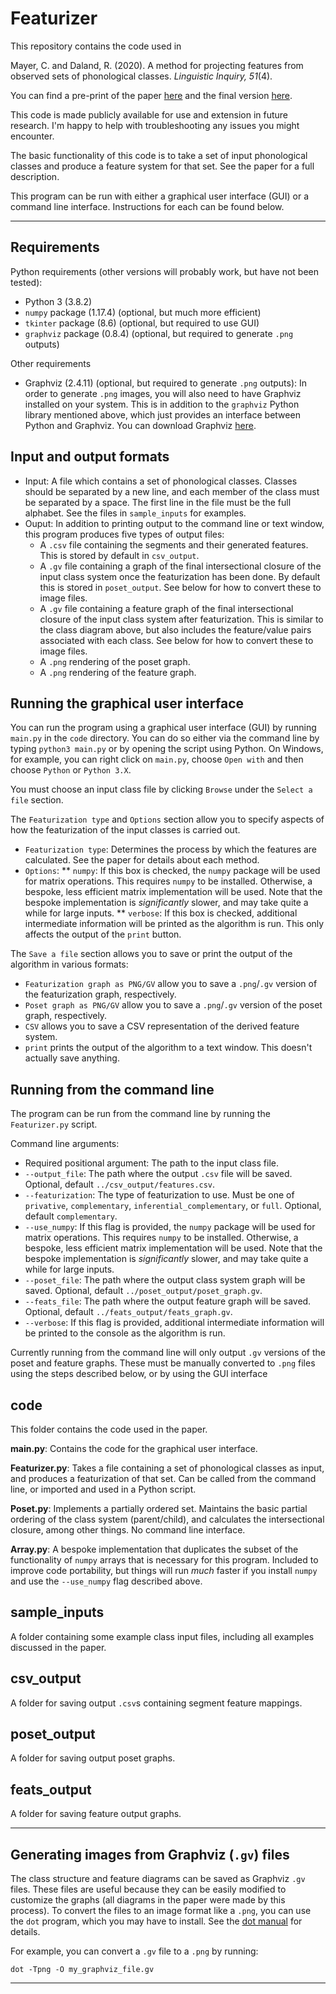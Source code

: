 # Featurizer

This repository contains the code used in

Mayer, C. and Daland, R. (2020). A method for projecting features from observed sets of phonological classes. *Linguistic Inquiry, 51*(4). 

You can find a pre-print of the paper [here](https://linguistics.ucla.edu/people/grads/connormayer/papers/cmayer_rdaland_projecting_features_revised.pdf) and the final version [here](https://www.mitpressjournals.org/doi/abs/10.1162/ling_a_00359).

This code is made publicly available for use and extension in future research. I'm happy to help with troubleshooting any issues you might encounter.

The basic functionality of this code is to take a set of input phonological classes and produce a feature system for that set. See the paper for a full description.

This program can be run with either a graphical user interface (GUI) or a command line interface. Instructions for each can be found below.

---

## Requirements

Python requirements (other versions will probably work, but have not been tested):

* Python 3 (3.8.2)
* `numpy` package (1.17.4) (optional, but much more efficient)
* `tkinter` package (8.6) (optional, but required to use GUI)
* `graphviz` package (0.8.4) (optional, but required to generate `.png` outputs)

Other requirements

* Graphviz (2.4.11) (optional, but required to generate `.png` outputs): In order to generate `.png` images, you will also need to have Graphviz installed on your system. This is in addition to the `graphviz` Python library mentioned above, which just provides an interface between Python and Graphviz. You can download Graphviz [here](https://graphviz.org/download/).

## Input and output formats

* Input: A file which contains a set of phonological classes. Classes should be separated by a new line, and each member of the class must be separated by a space. The first line in the file must be the full alphabet. See the files in `sample_inputs` for examples.
* Ouput: In addition to printing output to the command line or text window, this program produces five types of output files:
    * A `.csv` file containing the segments and their generated features. This is stored by default in `csv_output`.
    * A `.gv` file containing a graph of the final intersectional closure of the input class system once the featurization has been done. By default this is stored in `poset_output`. See below for how to convert these to image files.
    * A `.gv` file containing a feature graph of the final intersectional closure of the input class system after featurization. This is similar to the class diagram above, but also includes the feature/value pairs associated with each class. See below for how to convert these to image files.
    * A `.png` rendering of the poset graph.
    * A `.png` rendering of the feature graph.
    
## Running the graphical user interface

You can run the program using a graphical user interface (GUI) by running `main.py` in the `code` directory. You can do so either via the command line by typing `python3 main.py` or by opening the script using Python. On Windows, for example, you can right click on `main.py`, choose `Open with` and then choose `Python` or `Python 3.X`. 

You must choose an input class file by clicking `Browse` under the `Select a file` section.

The `Featurization type` and `Options` section allow you to specify aspects of how the featurization of the input classes is carried out.

* `Featurization type`: Determines the process by which the features are calculated. See the paper for details about each method.
* `Options`:
   ** `numpy`: If this box is checked, the `numpy` package will be used for matrix operations. This requires `numpy` to be installed. Otherwise, a bespoke, less efficient matrix implementation will be used. Note that the bespoke implementation is *significantly* slower, and may take quite a while for large inputs.
   ** `verbose`: If this box is checked, additional intermediate information will be printed as the algorithm is run. This only affects the output of the `print` button.
   
The `Save a file` section allows you to save or print the output of the algorithm in various formats:

* `Featurization graph as PNG/GV` allow you to save a `.png`/`.gv` version of the featurization graph, respectively.
* `Poset graph as PNG/GV` allow you to save a `.png`/`.gv` version of the poset graph, respectively.
* `CSV` allows you to save a CSV representation of the derived feature system.
* `print` prints the output of the algorithm to a text window. This doesn't actually save anything.

## Running from the command line

The program can be run from the command line by running the `Featurizer.py` script. 

Command line arguments:

* Required positional argument: The path to the input class file.
* `--output_file`: The path where the output `.csv` file will be saved. Optional, default `../csv_output/features.csv`.
* `--featurization`: The type of featurization to use. Must be one of `privative`, `complementary`, `inferential_complementary`, or `full`. Optional, default `complementary`.
* `--use_numpy`: If this flag is provided, the `numpy` package will be used for matrix operations. This requires `numpy` to be installed. Otherwise, a bespoke, less efficient matrix implementation will be used. Note that the bespoke implementation is *significantly* slower, and may take quite a while for large inputs.
* `--poset_file`: The path where the output class system graph will be saved. Optional, default `../poset_output/poset_graph.gv`.
* `--feats_file`: The path where the output feature graph will be saved. Optional, default `../feats_output/feats_graph.gv`.
* `--verbose`: If this flag is provided, additional intermediate information will be printed to the console as the algorithm is run.

Currently running from the command line will only output `.gv` versions of the poset and feature graphs. These must be manually converted to `.png` files using the steps described below, or by using the GUI interface

## code

This folder contains the code used in the paper.

**main.py**: Contains the code for the graphical user interface.

**Featurizer.py**: Takes a file containing a set of phonological classes as input, and produces a featurization of that set. Can be called from the command line, or imported and used in a Python script.

**Poset.py**: Implements a partially ordered set. Maintains the basic partial ordering of the class system (parent/child), and calculates the intersectional closure, among other things. No command line interface.

**Array.py**: A bespoke implementation that duplicates the subset of the functionality of `numpy` arrays that is necessary for this program. Included to improve code portability, but things will run *much* faster if you install `numpy` and use the `--use_numpy` flag described above.

## sample_inputs

A folder containing some example class input files, including all examples discussed in the paper.

## csv_output

A folder for saving output `.csv`s containing segment feature mappings.

## poset_output

A folder for saving output poset graphs.

## feats_output 

A folder for saving feature output graphs.

---

## Generating images from Graphviz (`.gv`) files

The class structure and feature diagrams can be saved as Graphviz `.gv` files. These files are useful because they can be easily modified to customize the graphs (all diagrams in the paper were made by this process). To convert the files to an image format like a `.png`, you can use the `dot` program, which you may have to install. See the [dot manual](https://www.graphviz.org/doc/info/command.html) for details.

For example, you can convert a `.gv` file to a `.png` by running:

```dot -Tpng -O my_graphviz_file.gv```

---


